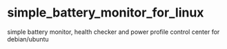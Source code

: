 # simple_battery_monitor_for_linux
simple battery monitor, health checker and power profile control center for debian/ubuntu
